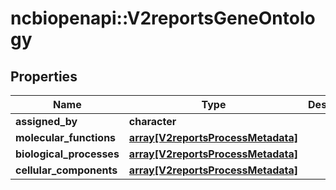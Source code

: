 # ncbiopenapi::V2reportsGeneOntology


## Properties
Name | Type | Description | Notes
------------ | ------------- | ------------- | -------------
**assigned_by** | **character** |  | [optional] 
**molecular_functions** | [**array[V2reportsProcessMetadata]**](v2reportsProcessMetadata.md) |  | [optional] 
**biological_processes** | [**array[V2reportsProcessMetadata]**](v2reportsProcessMetadata.md) |  | [optional] 
**cellular_components** | [**array[V2reportsProcessMetadata]**](v2reportsProcessMetadata.md) |  | [optional] 



